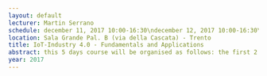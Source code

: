 ```yaml
---
layout: default 
lecturer: Martin Serrano
schedule: december 11, 2017 10:00-16:30\ndecember 12, 2017 10:00-16:30\ndecember 13, 2017 10:00-16:30\ndecember 14, 2017 10:00-16:30\ndecember 15, 2017 10:00-16:30\n
location: Sala Grande Pal. B (via della Cascata) - Trento
title: IoT-Industry 4.0 - Fundamentals and Applications
abstract: this 5 days course will be organised as follows: the first 2 days will include principles of IoT, mostly focusing on models, architectures and platforms, while the remaining three days will be specialised on Industry 4.0 applications with practical demonstrations with RFIC, BLE, WiFi etc. Both, technical and practical parts will be tailored to reflect profile and competences of the students.
year: 2017
---
```

